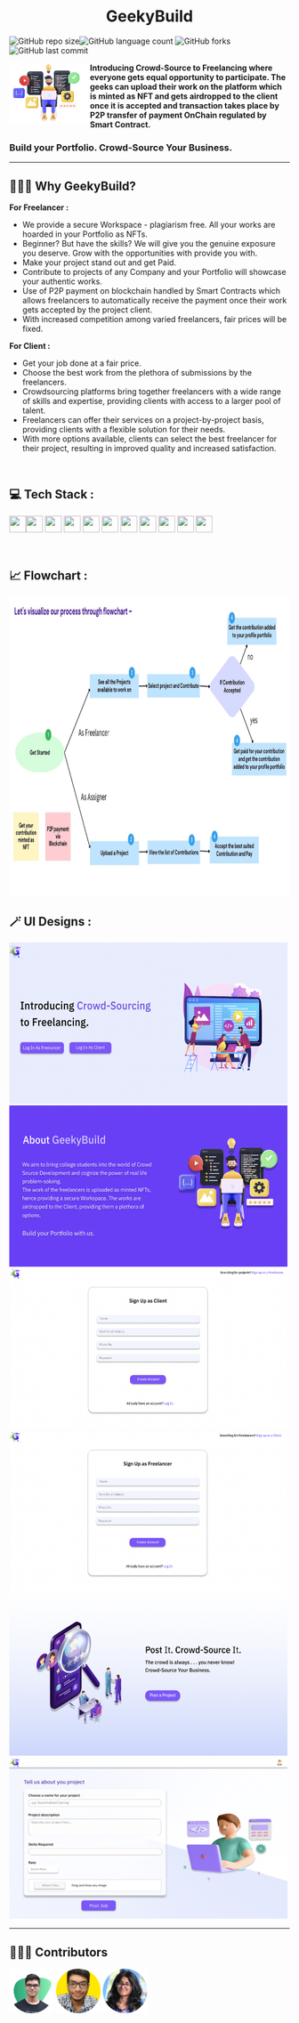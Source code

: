<h1 align="center">GeekyBuild</h1>

<img alt="GitHub repo size" src="https://img.shields.io/github/repo-size/Soham-Chakraborty-8455/GeekyBuild?color=purple"><img alt="GitHub language count" src="https://img.shields.io/github/languages/count/Soham-Chakraborty-8455/GeekyBuild?color=r">
<img alt="GitHub forks" src="https://img.shields.io/github/forks/Soham-Chakraborty-8455/GeekyBuild?color=orange&style=plastic">
<img alt="GitHub last commit" src="https://img.shields.io/github/last-commit/Soham-Chakraborty-8455/GeekyBuild">


<img src="UPLOAD1.png" align="left" width=145 height=110> <b>Introducing Crowd-Source to Freelancing where everyone gets equal opportunity to participate. The geeks can upload their work on the platform which is minted as NFT and gets airdropped to the client once it is accepted and transaction takes place by P2P transfer of payment OnChain regulated by Smart Contract.</b>
<h3 align="left">Build your Portfolio. Crowd-Source Your Business.</h3>

-----

## 🤷🏻‍♀️  Why GeekyBuild?

<b>For Freelancer :</b>
- We provide a secure Workspace - plagiarism free. All your works are hoarded in your Portfolio as NFTs.
- Beginner? But have the skills? We will give you the genuine exposure you deserve. Grow with the opportunities with provide you with.
- Make your project stand out and get Paid.
- Contribute to projects of any Company and your Portfolio will showcase your authentic works.
- Use of P2P payment on blockchain handled by Smart Contracts which allows freelancers to automatically receive the payment once their work gets accepted by the project client.
- With increased competition among varied freelancers, fair prices will be fixed.

<b>For Client :</b>
- Get your job done at a fair price.
- Choose the best work from the plethora of submissions by the freelancers.
- Crowdsourcing platforms bring together freelancers with a wide range of skills and expertise, providing clients with access to a larger pool of talent.
- Freelancers can offer their services on a project-by-project basis, providing clients with a flexible solution for their needs.
- With more options available, clients can select the best freelancer for their project, resulting in improved quality and increased satisfaction.

<br>

## 💻 Tech Stack :

<img src="https://cdn.jsdelivr.net/gh/devicons/devicon/icons/appwrite/appwrite-original.svg" width=30 height=30/><img src="https://cdn.jsdelivr.net/gh/devicons/devicon/icons/docker/docker-original.svg" width=30 height=30/>
<img src="https://cdn.jsdelivr.net/gh/devicons/devicon/icons/solidity/solidity-plain.svg" width=30 height=30/>
<img src="https://cdn.jsdelivr.net/gh/devicons/devicon/icons/nodejs/nodejs-original-wordmark.svg" width=30 height=30/>
<img src="https://cdn.jsdelivr.net/gh/devicons/devicon/icons/express/express-original.svg" width=30 height=30/>
<img src="https://cdn.jsdelivr.net/gh/devicons/devicon/icons/react/react-original.svg" width=30 height=30/>
<img src="https://cdn.jsdelivr.net/gh/devicons/devicon/icons/mongodb/mongodb-original.svg" width=30 height=30/>
<img src="https://cdn.jsdelivr.net/gh/devicons/devicon/icons/javascript/javascript-plain.svg" width=30 height=30/>
<img src="https://cdn.jsdelivr.net/gh/devicons/devicon/icons/html5/html5-original.svg" width=30 height=30/>
<img src="https://cdn.jsdelivr.net/gh/devicons/devicon/icons/css3/css3-original.svg" width=30 height=30/>
<img src="https://cdn.jsdelivr.net/gh/devicons/devicon/icons/git/git-original.svg" width=30 height=30/>

<br>

## 📈 Flowchart :

<img src="Flowchart.jpg" align="center" width=1000 height=540>

<br>

## 🪄 UI Designs :

<img src="p1.png" width=500 height=290>  <img src="p2.png" width=500 height=290>
<img src="p4.png" width=500 height=290>  <img src="p5.png" width=500 height=290>
<img src="p3.png" width=500 height=290>  <img src="p6.png" width=500 height=290>

------

## 🧑🏻‍💻 Contributors

<img src="p7.png" width=80 height=80>  <img src="p8.png" width=80 height=80>  <img src="p9.png" width=80 height=80>
